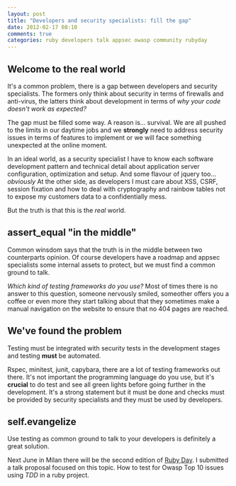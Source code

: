 ```yaml
---
layout: post
title: "Developers and security specialists: fill the gap"
date: 2012-02-17 08:10
comments: true
categories: ruby developers talk appsec owasp community rubyday
---
```


## Welcome to the real world

It's a common problem, there is a gap between developers and security
specialists. The formers only think about security in terms of firewalls and
anti-virus, the latters think about development in terms of _why your code
doesn't work as expected?_ 

The gap must be filled some way. A reason is... survival. We are all pushed to
the limits in our daytime jobs and we **strongly** need to address security
issues in terms of features to implement or we will face something unexpected
at the online moment.

In an ideal world, as a security specialist I have to know each software
development pattern and technical detail about application server
configuration, optimization and setup. And some flavour of jquery too...
_obviously_
At the other side, as developers I must care about XSS, CSRF, session fixation
and how to deal with cryptography and rainbow tables not to expose my customers
data to a confidentially mess.

But the truth is that this is the _real_ world.

<!-- more -->

## assert\_equal "in the middle"

Common winsdom says that the truth is in the middle between two counterparts
opinion. Of course developers have a roadmap and appsec specialists some
internal assets to protect, but we must find a common ground to talk.

_Which kind of testing frameworks do you use?_ 
Most of times there is no answer to this question, someone nervously smiled,
someother offers you a coffee or even more they start talking about that they
sometimes make a manual navigation on the website to ensure that no 404 pages
are reached.

## We've found the problem

Testing must be integrated with security tests in the development stages and
testing **must** be automated.

Rspec, minitest, junit, capybara, there are a lot of testing frameworks out
there. It's not important the programming language do you use, but it's
**crucial** to do test and see all green lights before going further in the
development.
It's a strong statement but it must be done and checks must be provided by
security specialists and they must be used by developers.

## self.evangelize

Use testing as common ground to talk to your developers is definitely a great
solution.

Next June in Milan there will be the second edition of 
[Ruby Day](http://rubyday.it). I submitted a talk proposal focused on this
topic. How to test for Owasp Top 10 issues using _TDD_ in a ruby project. 
